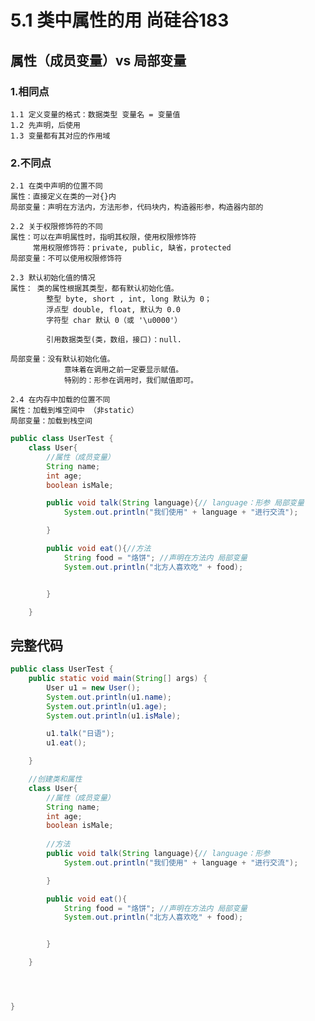 # 5.1 类中属性的用 尚硅谷183

## 属性（成员变量）vs 局部变量
###   1.相同点
    1.1 定义变量的格式：数据类型 变量名 = 变量值
    1.2 先声明，后使用
    1.3 变量都有其对应的作用域
  
  
  
###    2.不同点 
    2.1 在类中声明的位置不同
    属性：直接定义在类的一对{}内
    局部变量：声明在方法内，方法形参，代码块内，构造器形参，构造器内部的
    
    2.2 关于权限修饰符的不同
    属性：可以在声明属性时，指明其权限，使用权限修饰符
         常用权限修饰符：private, public, 缺省，protected
    局部变量：不可以使用权限修饰符
    
    2.3 默认初始化值的情况
    属性： 类的属性根据其类型，都有默认初始化值。
            整型 byte, short , int, long 默认为 0；
            浮点型 double, float, 默认为 0.0
            字符型 char 默认 0（或 '\u0000'）
            
            引用数据类型(类，数组，接口)：null.
            
    局部变量：没有默认初始化值。
                意味着在调用之前一定要显示赋值。
                特别的：形参在调用时，我们赋值即可。
                
    2.4 在内存中加载的位置不同
    属性：加载到堆空间中 （非static）
    局部变量：加载到栈空间
    
    
    
    
```java
public class UserTest {
    class User{
        //属性（成员变量）
        String name;
        int age;
        boolean isMale;

        public void talk(String language){// language：形参 局部变量
            System.out.println("我们使用" + language + "进行交流");

        }

        public void eat(){//方法
            String food = "烙饼"; //声明在方法内 局部变量
            System.out.println("北方人喜欢吃" + food);


        }

    }
```

## 完整代码
```java
public class UserTest {
    public static void main(String[] args) {
        User u1 = new User();
        System.out.println(u1.name);
        System.out.println(u1.age);
        System.out.println(u1.isMale);

        u1.talk("日语");
        u1.eat();

    }

    //创建类和属性
    class User{
        //属性（成员变量）
        String name;
        int age;
        boolean isMale;
        
        //方法
        public void talk(String language){// language：形参
            System.out.println("我们使用" + language + "进行交流");

        }

        public void eat(){
            String food = "烙饼"; //声明在方法内 局部变量
            System.out.println("北方人喜欢吃" + food);


        }

    }




}
```
